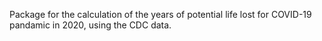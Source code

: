 Package for the calculation of the years of potential life lost for COVID-19 pandamic in 2020, using the CDC data. 
